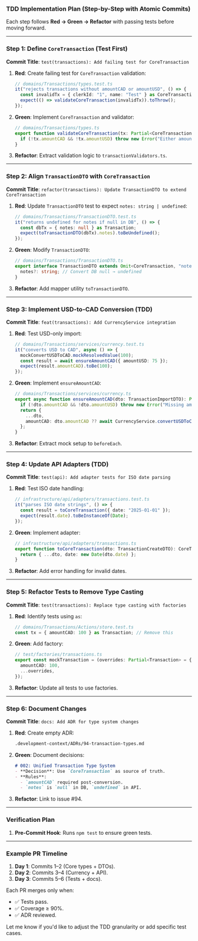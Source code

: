 ### **TDD Implementation Plan (Step-by-Step with Atomic Commits)**  
Each step follows **Red → Green → Refactor** with passing tests before moving forward.  

---

### **Step 1: Define `CoreTransaction` (Test First)**  
**Commit Title**: `test(transactions): Add failing test for CoreTransaction`  
1. **Red**: Create failing test for `CoreTransaction` validation:  
   ```typescript
   // domains/Transactions/types.test.ts
   it("rejects transactions without amountCAD or amountUSD", () => {
     const invalidTx = { clerkId: "1", name: "Test" } as CoreTransaction;
     expect(() => validateCoreTransaction(invalidTx)).toThrow();
   });
   ```  
2. **Green**: Implement `CoreTransaction` and validator:  
   ```typescript
   // domains/Transactions/types.ts
   export function validateCoreTransaction(tx: Partial<CoreTransaction>): asserts tx is CoreTransaction {
     if (!tx.amountCAD && !tx.amountUSD) throw new Error("Either amountCAD or amountUSD must be provided");
   }
   ```  
3. **Refactor**: Extract validation logic to `transactionValidators.ts`.  

---

### **Step 2: Align `TransactionDTO` with `CoreTransaction`**  
**Commit Title**: `refactor(transactions): Update TransactionDTO to extend CoreTransaction`  
1. **Red**: Update `TransactionDTO` test to expect `notes: string | undefined`:  
   ```typescript
   // domains/Transactions/TransactionDTO.test.ts
   it("returns undefined for notes if null in DB", () => {
     const dbTx = { notes: null } as Transaction;
     expect(toTransactionDTO(dbTx).notes).toBeUndefined();
   });
   ```  
2. **Green**: Modify `TransactionDTO`:  
   ```typescript
   // domains/Transactions/TransactionDTO.ts
   export interface TransactionDTO extends Omit<CoreTransaction, "notes"> {
     notes?: string; // Convert DB null → undefined
   }
   ```  
3. **Refactor**: Add mapper utility `toTransactionDTO`.  

---

### **Step 3: Implement USD-to-CAD Conversion (TDD)**  
**Commit Title**: `feat(transactions): Add CurrencyService integration`  
1. **Red**: Test USD-only import:  
   ```typescript
   // domains/Transactions/services/currency.test.ts
   it("converts USD to CAD", async () => {
     mockConvertUSDToCAD.mockResolvedValue(100);
     const result = await ensureAmountCAD({ amountUSD: 75 });
     expect(result.amountCAD).toBe(100);
   });
   ```  
2. **Green**: Implement `ensureAmountCAD`:  
   ```typescript
   // domains/Transactions/services/currency.ts
   export async function ensureAmountCAD(dto: TransactionImportDTO): Promise<CoreTransaction> {
     if (!dto.amountCAD && !dto.amountUSD) throw new Error("Missing amounts");
     return {
       ...dto,
       amountCAD: dto.amountCAD ?? await CurrencyService.convertUSDToCAD(dto.amountUSD!),
     };
   }
   ```  
3. **Refactor**: Extract mock setup to `beforeEach`.  

---

### **Step 4: Update API Adapters (TDD)**  
**Commit Title**: `test(api): Add adapter tests for ISO date parsing`  
1. **Red**: Test ISO date handling:  
   ```typescript
   // infrastructure/api/adapters/transactions.test.ts
   it("parses ISO date strings", () => {
     const result = toCoreTransaction({ date: "2025-01-01" });
     expect(result.date).toBeInstanceOf(Date);
   });
   ```  
2. **Green**: Implement adapter:  
   ```typescript
   // infrastructure/api/adapters/transactions.ts
   export function toCoreTransaction(dto: TransactionCreateDTO): CoreTransaction {
     return { ...dto, date: new Date(dto.date) };
   }
   ```  
3. **Refactor**: Add error handling for invalid dates.  

---

### **Step 5: Refactor Tests to Remove Type Casting**  
**Commit Title**: `test(transactions): Replace type casting with factories`  
1. **Red**: Identify tests using `as`:  
   ```typescript
   // domains/Transactions/Actions/store.test.ts
   const tx = { amountCAD: 100 } as Transaction; // Remove this
   ```  
2. **Green**: Add factory:  
   ```typescript
   // test/factories/transactions.ts
   export const mockTransaction = (overrides: Partial<Transaction> = {}): Transaction => ({
     amountCAD: 100,
     ...overrides,
   });
   ```  
3. **Refactor**: Update all tests to use factories.  

---

### **Step 6: Document Changes**  
**Commit Title**: `docs: Add ADR for type system changes`  
1. **Red**: Create empty ADR:  
   ```markdown
   .development-context/ADRs/94-transaction-types.md  
   ```  
2. **Green**: Document decisions:  
   ```markdown
   # 002: Unified Transaction Type System  
   - **Decision**: Use `CoreTransaction` as source of truth.  
   - **Rules**:  
     - `amountCAD` required post-conversion.  
     - `notes` is `null` in DB, `undefined` in API.  
   ```  
3. **Refactor**: Link to issue #94.  

---

### **Verification Plan**  
1. **Pre-Commit Hook**: Runs `npm test` to ensure green tests.  
---

### **Example PR Timeline**  
1. **Day 1**: Commits 1–2 (Core types + DTOs).  
2. **Day 2**: Commits 3–4 (Currency + API).  
3. **Day 3**: Commits 5–6 (Tests + docs).  

Each PR merges only when:  
- ✅ Tests pass.  
- ✅ Coverage ≥ 90%.  
- ✅ ADR reviewed.  

Let me know if you'd like to adjust the TDD granularity or add specific test cases.